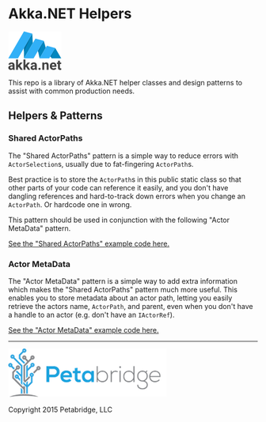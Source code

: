 # Akka.NET Helpers
![Akka.NET Logo](akka_net_logo.png)

This repo is a library of Akka.NET helper classes and design patterns to assist with common production needs.

## Helpers & Patterns
### Shared ActorPaths
The "Shared ActorPaths" pattern is a simple way to reduce errors with `ActorSelection`s, usually due to fat-fingering `ActorPath`s.

Best practice is to store the `ActorPath`s in this public static class so that other parts of your code can reference it easily, and you don't have dangling references and hard-to-track down errors when you change an `ActorPath`. Or hardcode one in wrong.

This pattern should be used in conjunction with the following "Actor MetaData" pattern.

[See the "Shared ActorPaths" example code here.](/AkkaHelpers/ActorPaths.cs)

### Actor MetaData
The "Actor MetaData" pattern is a simple way to add extra information which makes the "Shared ActorPaths" pattern much more useful. This enables you to store metadata about an actor path, letting you easily retrieve the actors name, `ActorPath`, and parent, even when you don't have a handle to an actor (e.g. don't have an `IActorRef`).

[See the "Actor MetaData" example code here.](/AkkaHelpers/ActorMetaData.cs)




***
![Petabridge Logo](petabridge_logo.png)

Copyright 2015 Petabridge, LLC
